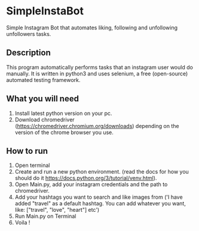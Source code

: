 # SimpleInstaBot
Simple Instagram Bot that automates liking, following and unfollowing unfollowers tasks.

## Description
This program automatically performs tasks that an instagram user would do manually. It is written in python3 and uses selenium, a free (open-source) automated testing framework.

## What you will need
1. Install latest python version on your pc.
2. Download chromedriver (https://chromedriver.chromium.org/downloads) depending on the version of the chrome browser you use.

## How to run
1. Open terminal
2. Create and run a new python environment. (read the docs for how you should do it https://docs.python.org/3/tutorial/venv.html).
3. Open Main.py, add your instagram credentials and the path to chromedriver.
4. Add your hashtags you want to search and like images from ('I have added "travel" as a default hashtag. You can add whatever you want, like: ["travel", "love", "heart"] etc')
5. Run Main.py on Terminal
6. Voila !
